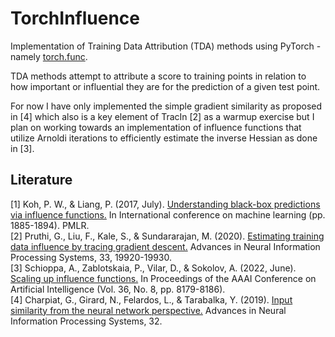 # TorchInfluence

Implementation of Training Data Attribution (TDA) methods using PyTorch - namely [torch.func](https://pytorch.org/docs/stable/func.html).

TDA methods attempt to attribute a score to training points in relation to how important or influential they are for the prediction of a given test point.

For now I have only implemented the simple gradient similarity as proposed in \[4\] which also is a key element of TracIn \[2\] as a warmup exercise but I plan on working towards an implementation of influence functions that utilize Arnoldi iterations to efficiently estimate the inverse Hessian as done in \[3\].


## Literature

\[1\] Koh, P. W., & Liang, P. (2017, July). [Understanding black-box predictions via influence functions.](http://proceedings.mlr.press/v70/koh17a) In International conference on machine learning (pp. 1885-1894). PMLR. <br>
\[2\] Pruthi, G., Liu, F., Kale, S., & Sundararajan, M. (2020). [Estimating training data influence by tracing gradient descent.](https://proceedings.neurips.cc/paper/2020/hash/e6385d39ec9394f2f3a354d9d2b88eec-Abstract.html) Advances in Neural Information Processing Systems, 33, 19920-19930. <br>
\[3\] Schioppa, A., Zablotskaia, P., Vilar, D., & Sokolov, A. (2022, June). [Scaling up influence functions.](https://ojs.aaai.org/index.php/AAAI/article/view/20791) In Proceedings of the AAAI Conference on Artificial Intelligence (Vol. 36, No. 8, pp. 8179-8186). <br>
\[4\] Charpiat, G., Girard, N., Felardos, L., & Tarabalka, Y. (2019). [Input similarity from the neural network perspective.](https://proceedings.neurips.cc/paper/2019/hash/c61f571dbd2fb949d3fe5ae1608dd48b-Abstract.html) Advances in Neural Information Processing Systems, 32.